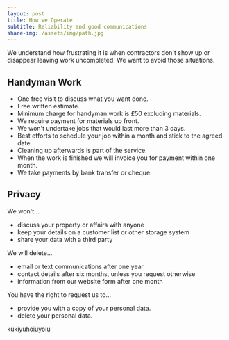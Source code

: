 ```yaml
---
layout: post
title: How we Operate
subtitle: Reliability and good communications
share-img: /assets/img/path.jpg
---
```


We understand how frustrating it is when contractors don't show up or disappear leaving work uncompleted. We want to avoid those situations.



## Handyman Work


  - One free visit to discuss what you want done.
  - Free written estimate.
  - Minimum charge for handyman work is £50 excluding materials.
  - We require payment for materials up front.
  - We won't undertake jobs that would last more than 3 days.
  - Best efforts to schedule your job within a month and stick to the agreed date.
  - Cleaning up afterwards is part of the service.
  - When the work is finished we will invoice you for payment within one month.
  - We take payments by bank transfer or cheque.

## Privacy

We won't...
  - discuss your property or affairs with anyone
  - keep your details on a customer list or other storage system
  - share your data with a third party

We will delete...
  - email or text communications after one year
  - contact details after six months, unless you request otherwise
  - information from our website form after one month

You have the right to request us to...
  - provide you with a copy of your personal data.
  - delete your personal data.



kukiyuhoiuyoiu




